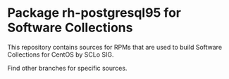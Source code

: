 # Package rh-postgresql95 for Software Collections

This repository contains sources for RPMs that are used
to build Software Collections for CentOS by SCLo SIG.

Find other branches for specific sources.

